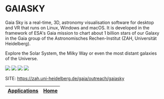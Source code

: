 # GAIASKY

 Gaia Sky is a real-time, 3D, astronomy visualisation software for desktop  and VR that runs on Linux, Windows and macOS. It is developed in the  framework of ESA's Gaia mission to chart about 1 billion stars of our  Galaxy in the Gaia group of the Astronomisches Rechen-Institut (ZAH,  Universität Heidelberg). 
 
 Explore the Solar System, the Milky Way or even  the most distant galaxies of the Universe.
 
 ![](https://gaia.ari.uni-heidelberg.de/gaiasky/files/screenshots/20200706/00004.jpg)
 ![](https://gaia.ari.uni-heidelberg.de/gaiasky/files/screenshots/20200706/00016.jpg)
 ![](https://gaia.ari.uni-heidelberg.de/gaiasky/files/screenshots/20230327/00008.jpg)
 ![](https://gaia.ari.uni-heidelberg.de/gaiasky/files/screenshots/20230327/00012.jpg)

 SITE: https://zah.uni-heidelberg.de/gaia/outreach/gaiasky

 | [Applications](https://portable-linux-apps.github.io/apps.html) | [Home](https://portable-linux-apps.github.io)
 | --- | --- |
